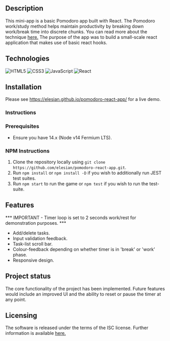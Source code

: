 ## Description

This mini-app is a basic Pomodoro app built with React. The Pomodoro work/study method helps maintain productivity by breaking down work/break time into discrete chunks. You can read more about the technique <a href="https://en.wikipedia.org/wiki/Pomodoro_Technique">here.</a> The purpose of the app was to build a small-scale react application that makes use of basic react hooks.

## Technologies

![HTML5](https://img.shields.io/badge/html5-%23E34F26.svg?style=for-the-badge&logo=html5&logoColor=white)
![CSS3](https://img.shields.io/badge/css3-%231572B6.svg?style=for-the-badge&logo=css3&logoColor=white)
![JavaScript](https://img.shields.io/badge/javascript-%23323330.svg?style=for-the-badge&logo=javascript&logoColor=%23F7DF1E)
![React](https://img.shields.io/badge/react-%2320232a.svg?style=for-the-badge&logo=react&logoColor=%2361DAFB)

## Installation

Please see https://elesian.github.io/pomodoro-react-app/ for a live demo.

### Instructions

### Prerequisites

- Ensure you have 14.x (Node v14 Fermium LTS).

### NPM Instructions

1. Clone the repository locally using `git clone https://github.com/elesian/pomodoro-react-app.git`.
2. Run `npm install` or `npm install -D` if you wish to additionally run JEST test suites.
3. Run `npm start` to run the game or `npm test` if you wish to run the test-suite.

## Features 

*** IMPORTANT - Timer loop is set to 2 seconds work/rest for demonstration purposes. ***

- Add/delete tasks.  
- Input validation feedback.
- Task-list scroll bar.
- Colour-feedback depending on whether timer is in 'break' or 'work' phase. 
- Responsive design. 

## Project status

The core functionality of the project has been implemented. Future features would include an improved UI and the ability to reset or pause the timer at any point.

## Licensing

The software is released under the terms of the ISC license. Further information is available <a href="https://opensource.org/licenses/ISC">here.</a>
